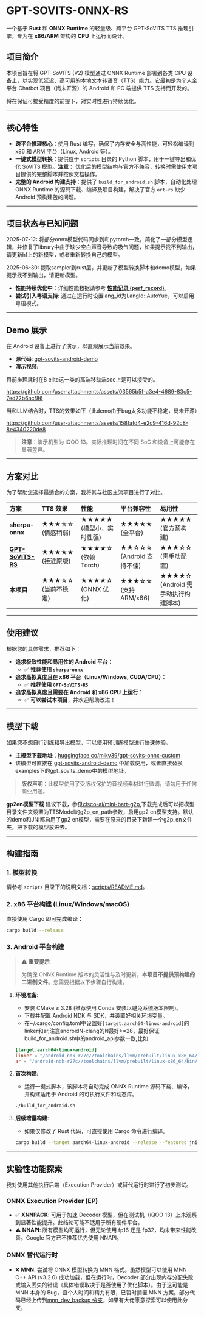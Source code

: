 # GPT-SOVITS-ONNX-RS

一个基于 **Rust** 和 **ONNX Runtime** 的轻量级、跨平台 GPT-SoVITS TTS 推理引擎，专为在 **x86/ARM** 架构的 **CPU** 上运行而设计。

## 项目简介

本项目旨在将 GPT-SoVITS (V2) 模型通过 ONNX Runtime 部署到各类 CPU 设备上，以实现低延迟、高可用的本地文本转语音（TTS）能力。它最初是为个人全平台 Chatbot 项目（尚未开源）的 Android 和 PC 端提供 TTS 支持而开发的。

将在保证可接受精度的前提下，对实时性进行持续优化。

-----

## 核心特性

* **跨平台推理核心**：使用 Rust 编写，确保了内存安全与高性能，可轻松编译到 x86 和 ARM 平台（Linux, Android 等）。
* **一键式模型转换**：提供位于 `scripts` 目录的 Python 脚本，用于一键导出和优化 SoVITS 模型。**注意：** 优化后的模型结构与官方不兼容，转换时需使用本项目提供的完整脚本并按照文档操作。
* **完整的 Android 构建支持**：提供了 `build_for_android.sh` 脚本，自动化处理 ONNX Runtime 的源码下载、编译及项目构建，解决了官方 `ort-rs` 缺少 Android 预构建包的问题。

-----

## 项目状态与已知问题

2025-07-12: 将部分onnx模型代码同步到和pytorch一致，简化了一部分模型逻辑，并修复了library中由于缺少空白声音导致的吸气问题，如果提示找不到输出，请更新hf上的新模型，或者重新转换自己的模型。

2025-06-30: 提取sampler到rust层，并更新了模型转换脚本和demo模型，如果提示找不到输出，请更新模型。

* **性能持续优化中**：详细性能数据请参考 [**性能记录 (perf\_record)**](doc/perf_record.md)。
* **尝试引入粤语支持**: 通过在运行时设置lang_id为LangId::AutoYue，可以启用粤语模式。

-----

## Demo 展示

在 Android 设备上进行了演示，以直观展示当前效果。

* **源代码**: [gpt-sovits-android-demo](https://github.com/null-define/gpt-sovits-android-demo/tree/master)
* **演示视频**:

目前推理耗时在8 elite这一类的高端移动端soc上是可以接受的。

https://github.com/user-attachments/assets/03565b5f-a3e4-4689-83c5-7ed72b6acf86

当和LLM结合时，TTS的效果如下（此demo由于bug太多功能不稳定，尚未开源）

https://github.com/user-attachments/assets/158fafd4-e2c9-416d-92c8-8e4340220de8



> **注意**：演示机型为 iQOO 13。实际推理时间在不同 SoC 和设备上可能存在显著差异。

-----

## 方案对比

为了帮助您选择最适合的方案，我将其与社区主流项目进行了对比。

| 方案 | TTS 效果 | 性能 | 平台兼容性 | 易用性 |
| :--- | :--- | :--- | :--- | :--- |
| **sherpa-onnx** | ★★★☆☆ (情感稍弱) | ★★★★★ (模型小，实时性强) | ★★★★★ (全平台) | ★★★★★ (官方预构建) |
| **[GPT-SoVITS-RS](https://github.com/second-state/gpt_sovits_rs)** | ★★★★★ (接近原版) | ★★★★☆ (依赖 Torch) | ★★☆☆☆ (Android 支持不佳) | ★★★☆☆ (需手动配置) |
| **本项目** | ★★★☆☆ (当前不稳定) | ★★★★☆ (ONNX 优化) | ★★★☆☆ (支持 ARM/x86) | ★★★★☆ (Android 需手动执行构建脚本) |

-----

## 使用建议

根据您的具体需求，推荐如下：

* **追求极致性能和易用性的 Android 平台**：
  * ✅ **推荐使用 `sherpa-onnx`**
* **追求高拟真度且在 x86 平台（Linux/Windows, CUDA/CPU）**：
  * ✅ **推荐使用 `GPT-SoVITS-RS`**
* **追求高拟真度且需要在 Android 和 x86 CPU 上运行**：
  * ✅ **可以尝试本项目**，并欢迎帮助改进！

-----

## 模型下载

如果您不想自行训练和导出模型，可以使用预训练模型进行快速体验。

* **主模型下载地址**：[huggingface.co/mikv39/gpt-sovits-onnx-custom](https://huggingface.co/mikv39/gpt-sovits-onnx-custom)
* 该模型可直接在 [gpt-sovits-android-demo](https://github.com/null-define/gpt-sovits-android-demo/tree/master) 中加载使用，或者直接替换examples下的gpt_sovits_demo中的模型地址。

> **版权声明**：此模型使用了受版权保护的音视频素材进行微调，请勿用于任何商业用途。

**gp2en模型下载** 建议下载，参见[cisco-ai/mini-bart-g2p](https://huggingface.co/cisco-ai/mini-bart-g2p/tree/main/onnx),下载完成后可以把模型目录文件夹设置为TTSModel的g2p_en_path参数，启用gp2 en模型支持。默认的demo和JNI都启用了gp2 en模型，需要在原来的目录下新建一个g2p_en文件夹，把下载的模型放进去。


-----

## 构建指南

### 1\. 模型转换

请参考 `scripts` 目录下的说明文档：[scripts/README.md](scripts/README.md)。

### 2\. x86 平台构建 (Linux/Windows/macOS)

直接使用 Cargo 即可完成编译：

```bash
cargo build --release
```

### 3\. Android 平台构建

> ⚠️ **重要提示**
>
> 为确保 ONNX Runtime 版本的灵活性与及时更新，**本项目不提供预构建的二进制文件**。您需要根据以下步骤自行构建。

1. **环境准备**:
      * 安装 CMake ≥ 3.28 (推荐使用 Conda 安装以避免系统版本限制)。
      * 下载并配置 Android NDK 与 SDK，并设置好相关环境变量。
      * 在~/.cargo/config.toml中设置好`[target.aarch64-linux-android]`的linker和ar,注意androidN-clang的N最好>=28，最好保证build_for_android.sh中的android_api参数一致,比如

      ```toml
      [target.aarch64-linux-android]
      linker = "/android-ndk-r27c//toolchains/llvm/prebuilt/linux-x86_64/bin/aarch64-linux-android32-clang"
      ar = "/android-ndk-r27c//toolchains/llvm/prebuilt/linux-x86_64/bin/llvm-ar
      ```

2. **首次构建**:
      * 运行一键式脚本，该脚本将自动完成 ONNX Runtime 源码下载、编译，并构建适用于 Android 的可执行文件和动态库。
    <!-- end list -->
    ```bash
    ./build_for_android.sh
    ```

3. **后续增量构建**:
      * 如果仅修改了 Rust 代码，可直接使用 Cargo 命令进行编译。
    <!-- end list -->
    ```bash
    cargo build --target aarch64-linux-android --release --features jni --examples
    ```

-----

## 实验性功能探索

我对使用其他执行后端（Execution Provider）或替代运行时进行了初步测试。

### ONNX Execution Provider (EP)

* ✅ **XNNPACK**: 可用于加速 Decoder 模型，但在测试机（iQOO 13）上未观察到显著性能提升。此结论可能不适用于所有硬件平台。
* ⚠️ **NNAPI**: 所有模型均可运行，但无论使用 fp16 还是 fp32，均未带来性能改善。Google 官方已不推荐优先使用 NNAPI。

### ONNX 替代运行时

* ❌ **MNN**: 尝试将 ONNX 模型转换为 MNN 格式。虽然模型可以使用 MNN C++ API (v3.2.0) 成功加载，但在运行时，Decoder 部分出现内存分配失败或输入丢失的错误（具体错误取决于是否使用了优化脚本）。由于这可能是 MNN 本身的 Bug，且个人时间和精力有限，已暂时搁置 MNN 方案。部分代码已经上传到[mnn_dev_backup 分支](https://github.com/null-define/gpt-sovits-onnx-rs/tree/mnn_dev_backup)，如果有大佬愿意探索可以使用此分支，
